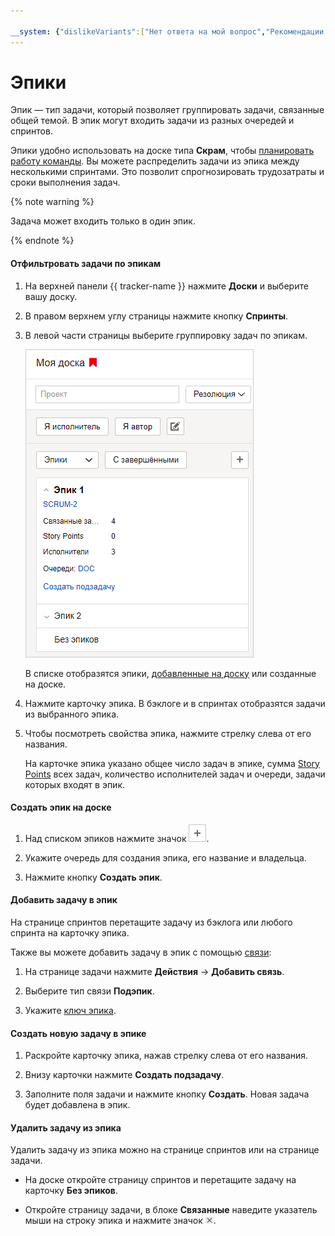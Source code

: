 ```yaml
---

__system: {"dislikeVariants":["Нет ответа на мой вопрос","Рекомендации не помогли","Содержание не соответсвует заголовку","Другое"]}
---
```

# Эпики

Эпик — тип задачи, который позволяет группировать задачи, связанные общей темой. В эпик могут входить задачи из разных очередей и спринтов.

Эпики удобно использовать на доске типа **Скрам**, чтобы [планировать работу команды](create-agile-sprint.md#section_sjg_111_2gb). Вы можете распределить задачи из эпика между несколькими спринтами. Это позволит спрогнозировать трудозатраты и сроки выполнения задач.

{% note warning %}

Задача может входить только в один эпик.

{% endnote %}

#### Отфильтровать задачи по эпикам

1. На верхней панели {{ tracker-name }} нажмите **Доски** и выберите вашу доску.

1. В правом верхнем углу страницы нажмите кнопку **Спринты**.

1. В левой части страницы выберите группировку задач по эпикам.

    ![image](../../_assets/tracker/epic-pane.png)

    В списке отобразятся эпики, [добавленные на доску](../user/agile.md#section_psd_wl4_vgb) или созданные на доске.

1. Нажмите карточку эпика. В бэклоге и в спринтах отобразятся задачи из выбранного эпика.

1. Чтобы посмотреть свойства эпика, нажмите стрелку слева от его названия. 

    На карточке эпика указано общее число задач в эпике, сумма [Story Points](agile.md#dlen_sp) всех задач, количество исполнителей задач и очереди, задачи которых входят в эпик.

#### Создать эпик на доске

1. Над списком эпиков нажмите значок ![](../../_assets/tracker/add-sprint.png).

1. Укажите очередь для создания эпика, его название и владельца.

1. Нажмите кнопку **Создать эпик**.

#### Добавить задачу в эпик

На странице спринтов перетащите задачу из бэклога или любого спринта на карточку эпика.

Также вы можете добавить задачу в эпик с помощью [связи](../user/ticket-links.md):

1. На странице задачи нажмите **Действия** → **Добавить связь**.

1. Выберите тип связи **Подэпик**.

1. Укажите [ключ эпика](../user/create-ticket.md#key).

#### Создать новую задачу в эпике

1. Раскройте карточку эпика, нажав стрелку слева от его названия. 

1. Внизу карточки нажмите **Создать подзадачу**. 

1. Заполните поля задачи и нажмите кнопку **Создать**. Новая задача будет добавлена в эпик.

#### Удалить задачу из эпика

Удалить задачу из эпика можно на странице спринтов или на странице задачи.

- На доске откройте страницу спринтов и перетащите задачу на карточку **Без эпиков**.

- Откройте страницу задачи, в блоке **Связанные** наведите указатель мыши на строку эпика и нажмите значок ![](../../_assets/tracker/delete-agile-status.png).




